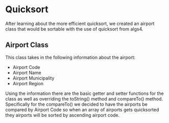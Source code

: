 # Quicksort

After learning about the more efficient quicksort, we created an airport class that would be sortable with the use of quicksort from algs4.

## Airport Class

This class takes in the following information about the airport:

- Airport Code
- Airport Name
- Airport Municipality
- Airport Region

Using the information there are the basic getter and setter functions for the class as well as overriding the toString() method and compareTo() method.
Specifically for the compareTo() we decided to have the airports be compared by Airport Code so when an array of airports gets quicksorted they airports will be sorted by ascending airport code.
